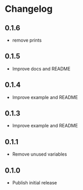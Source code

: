 # Changelog

## 0.1.6
- remove prints

## 0.1.5
- Improve docs and README

## 0.1.4
- Improve example and README

## 0.1.3
- Improve example and README

## 0.1.1
- Remove unused variables

## 0.1.0
- Publish initial release

